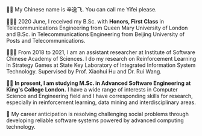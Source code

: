 💁🏻 My Chinese name is 辛逸飞. You can call me Yifei please.

👨🏻‍🎓 2020 June, I received my B.Sc. with **Honors, First Class** in Telecommunications Engineering from Queen Mary University of London and B.Sc. in Telecommunications Engineering from Beijing University of Posts and Telecommunications.

👨🏻‍💻 From 2018 to 2021, I am an assistant researcher at Institute of Software Chinese Academy of Sciences. I do my research on Reinforcement Learning in Strategy Games at State Key Laboratory of Integrated Information System Technology. Supervised by Prof. Xiaohui Hu and Dr. Rui Wang.

🙌🏻 **In present, I am studying M.Sc. in Advanced Software Engineering at King's College London.** I have a wide range of interests in Computer Science and  Engineering field and I have corresponding skills for research, especially in reinforcement learning, data mining and interdisciplinary areas.

💼 My career anticipation is resolving challenging social problems through developing reliable software systems powered by advanced computing technology.
